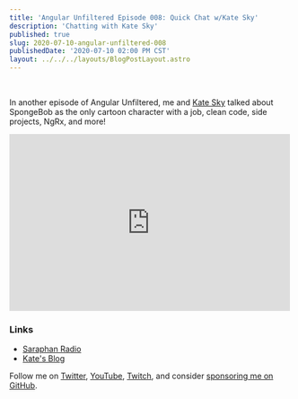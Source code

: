 ```yaml
---
title: 'Angular Unfiltered Episode 008: Quick Chat w/Kate Sky'
description: 'Chatting with Kate Sky'
published: true
slug: 2020-07-10-angular-unfiltered-008
publishedDate: '2020-07-10 02:00 PM CST'
layout: ../../../layouts/BlogPostLayout.astro
---
```


<br/>

In another episode of Angular Unfiltered, me and [Kate Sky](https://twitter.com/katesky8) talked about SpongeBob as the only cartoon character with a job, clean code, side projects, NgRx, and more!

<div class="flex justify-center">
  <iframe width="500" height="315" src="https://www.youtube.com/embed/YZmD8gy7ycI" frameborder="0" allow="accelerometer; autoplay; encrypted-media; gyroscope; picture-in-picture" allowfullscreen></iframe>
</div>

### Links

- [Saraphan Radio](https://github.com/katesky/saraphan-radio)
- [Kate's Blog](https://www.katesky.com)

Follow me on [Twitter](https://twitter.com/brandontroberts), [YouTube](https://youtube.com/brandonrobertsdev), [Twitch](https://twitch.tv/brandontroberts), and consider [sponsoring me on GitHub](https://github.com/sponsors/brandonroberts).
